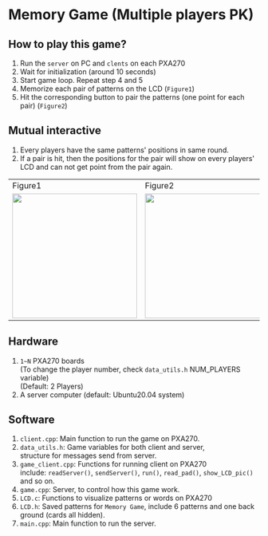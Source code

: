 # Memory Game (Multiple players PK)

## How to play this game?
1. Run the `server` on PC and `clents` on each PXA270
2. Wait for initialization (around 10 seconds)
3. Start game loop. Repeat step 4 and 5
4. Memorize each pair of patterns on the LCD (`Figure1`)
5. Hit the corresponding button to pair the patterns (one point for each pair) (`Figure2`)

## Mutual interactive
1. Every players have the same patterns' positions in same round.
2. If a pair is hit, then the positions for the pair will show on every players' LCD and can not get point from the pair again.

<table>
    <tr>
        <td>Figure1</td>
        <td>Figure2</td>
    </tr>
    <tr>
        <td><img src="https://imgur.com/NIR2Rnw.jpg" height="250"></td>
        <td><img src="https://imgur.com/2JuKeC7.jpg" height="250"> </td>
    </tr>
</table>

## Hardware
1. `1~N` PXA270 boards   
(To change the player number, check `data_utils.h` NUM_PLAYERS variable)  
(Default: 2 Players)
2. A server computer (default: Ubuntu20.04 system)

## Software
1. `client.cpp`: Main function to run the game on PXA270.
2. `data_utils.h`: Game variables for both client and server,  
  structure for messages send from server.
3. `game_client.cpp`: Functions for running client on PXA270  
  include: `readServer()`, `sendServer()`, `run()`, `read_pad()`, `show_LCD_pic()` and so on.
4. `game.cpp`: Server, to control how this game work.
5. `LCD.c`: Functions to visualize patterns or words on PXA270
6. `LCD.h`: Saved patterns for `Memory Game`, include 6 patterns and one back ground (cards all hidden).
7. `main.cpp`: Main function to run the server.
